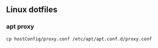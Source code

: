 ## Linux dotfiles

### apt proxy
```shell
cp hostConfig/proxy.conf /etc/apt/apt.conf.d/proxy.conf
```
